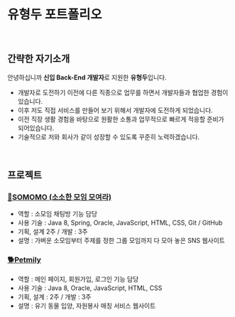 # **유형두 포트폴리오**

<br>

## **간략한 자기소개**

안녕하십니까 **신입 Back-End 개발자**로 지원한 **유형두**입니다.
- 개발자로 도전하기 이전에 다른 직종으로 업무를 하면서 개발자들과 협업한 경험이 있습니다.
- 이후 저도 직접 서비스를 만들어 보기 위해서 개발자에 도전하게 되었습니다.
- 이전 직장 생활 경험을 바탕으로 원활한 소통과 업무적으로 빠르게 적응할 준비가 되어있습니다.
- 기술적으로 저와 회사가 같이 성장할 수 있도록 꾸준히 노력하겠습니다.

<br>

## **프로젝트**

### [:peach:**SOMOMO (소소한 모임 모여라)**](https://github.com/doitchu93/somomo)
- 역할 : 소모임 채팅방 기능 담당
- 사용 기술 : Java 8, Spring, Oracle, JavaScript, HTML, CSS, Git / GitHub
- 기획, 설계 2주 / 개발 : 3주
- 설명 : 가벼운 소모임부터 주제를 정한 그룹 모임까지 다 모아 놓은 SNS 웹사이트

### [🐕**Petmily**](https://github.com/doitchu93/petmily)
- 역할 : 메인 페이지, 회원가입, 로그인 기능 담당
- 사용 기술 : Java 8, Oracle, JavaScript, HTML, CSS
- 기획, 설계 : 2주 / 개발 : 3주
- 설명 : 유기 동물 입양, 자원봉사 매칭 서비스 웹사이트

<br>